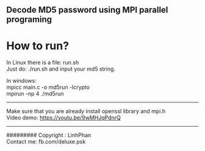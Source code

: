 Decode MD5 password using MPI parallel programing
------------------------------
# How to run?
In Linux there is a file: run.sh <br/>
Just do: ./run.sh and input your md5 string. <br/>

In windows: <br/>
mpicc main.c -o md5run -lcrypto <br/>
mpirun -np 4 ./md5run

------------------------------
Make sure that you are already install openssl library and mpi.h <br/>
Video demo: https://youtu.be/9wMHJqPdnrQ

------------------------------
#########
Copyright : LinhPhan <br/>
Contact me: fb.com/deluxe.psk
